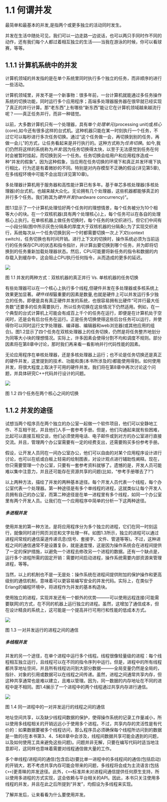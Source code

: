 # 1.1 何谓并发

最简单和最基本的并发,是指两个或更多独立的活动同时发生。

并发在生活中随处可见，我们可以一边走路一边说话，也可以两只手同时作不同的动作，还有我们每个人都过着相互独立的生活——当我在游泳的时候，你可以看球赛，等等。

## 1.1.1 计算机系统中的并发

计算机领域的并发指的是在单个系统里同时执行多个独立的任务，而非顺序的进行一些活动。

计算机领域里，并发不是一个新事物：很多年前，一台计算机就能通过多任务操作系统的切换功能，同时运行多个应用程序；高端多处理器服务器在很早就已经实现了真正的并行计算。那“老东西”上有哪些“新东西”能让它在计算机领域越来越流行呢？——真正任务并行，而非一种错觉。

以前，大多数计算机只有一个处理器，具有单个*处理单元*(processing unit)或*核心*(core),如今还有很多这样的台式机。这种机器只能在某一时刻执行一个任务，不过它可以每秒进行多次任务切换。通过“这个任务做一会，再切换到别的任务，再做一会儿”的方式，让任务看起来是并行执行的。这种方式称为*任务切换*。如今,我们仍然将这样的系统称为*并发*:因为任务切换得太快，以至于无法感觉到任务在何时会被暂时挂起，而切换到另一个任务。任务切换会给用户和应用程序造成一种“并发的假象”。因为这种假象，当应用在任务切换的环境下和真正并发环境下执行相比，行为还是有着微妙的不同。特别是对内存模型不正确的假设(详见第5章),在多线程环境中可能不会出现(详见第10章)。

多处理器计算机用于服务器和高性能计算已有多年。基于单芯多核处理器(多核处理器)的台式机，也越来越大众化。无论拥有几个处理器，这些机器都能够真正的并行多个任务。我们称其为*硬件并发*(hardware concurrency)”。

图1.1显示了一个计算机处理恰好两个任务时的理想情景，每个任务被分为10个相等大小的块。在一个双核机器(具有两个处理核心)上，每个任务可以在各自的处理核心上执行。在单核机器上做任务切换时，每个任务的块交织进行。但它们中间有一小段分隔(图中所示灰色分隔条的厚度大于双核机器的分隔条);为了实现交织进行，系统每次从一个任务切换到另一个时都需要切换一次*上下文*(context switch)，任务切换也有时间开销。进行上下文的切换时，操作系统必须为当前运行的任务保存CPU的状态和指令指针，并计算出要切换到哪个任务，并为即将切换到的任务重新加载处理器状态。然后，CPU可能要将新任务的指令和数据的内存载入到缓存中，这会阻止CPU执行任何指令，从而造成的更多的延迟。

![](../../images/chapter1/1-1.png)

图 1.1 并发的两种方式：双核机器的真正并行 Vs. 单核机器的任务切换

有些处理器可以在一个核心上执行多个线程,但硬件并发在多处理器或多核系统上效果更加显著。*硬件线程*最重要的因素是数量,也就是硬件上可以并发运行多少独立的任务。即便是具有真正硬件并发的系统，也很容易拥有比硬件“可并行最大任务数”还要多的任务需要执行，所以任务切换在这些情况下仍然适用。例如，在一个典型的台式计算机上可能会有成百上千个的任务在运行，即便是在计算机处于空闲时，还是会有后台任务在运行。正是任务切换使得这些后台任务可以运行，并使得你可以同时运行文字处理器、编译器、编辑器和web浏览器(或其他应用的组合)。图1.2显示了四个任务在双核处理器上的任务切换，仍然是将任务整齐地划分为同等大小块的理想情况。实际上，许多因素会使得分割不均和调度不规则。部分因素将在第8章中讨论，那时我们再来看一看影响并行代码性能的因素。

无论应用程序在单核处理器，还是多核处理器上运行；也不论是任务切换还是真正的硬件并发，这里提到的技术、功能和类(本书所涉及的)都能使用得到。如何使用并发，将很大程度上取决于可用的硬件并发。我们将在第8章中再次讨论这个问题，并具体研究C++代码并行设计的问题。

![](../../images/chapter1/1-2.png)

图 1.2 四个任务在两个核心之间的切换

## 1.1.2 并发的途径

试想当两个程序员在两个独立的办公室一起做一个软件项目，他们可以安静地工作、不互相干扰，并且他们人手一套参考手册。但是，他们沟通起来就有些困难，比起可以直接互相交谈，他们必须使用电话、电子邮件或到对方的办公室进行直接交流。并且，管理两个办公室需要有一定的经费支出，还需要购买多份参考手册。

假设，让开发人员同在一间办公室办公，他们可以自由的对某个应用程序设计进行讨论，也可以在纸或白板上轻易的绘制图表，对设计观点进行辅助性阐释。现在，你只需要管理一个办公室，只要有一套参考资料就够了。遗憾的是，开发人员可能难以集中注意力，并且还可能存在资源共享的问题(比如，“参考手册哪去了?”)

以上两种方法，描绘了并发的两种基本途径。每个开发人员代表一个线程，每个办公室代表一个处理器。第一种途径是有多个单线程的进程，这就类似让每个开发人员拥有自己的办公室，而第二种途径是在单一进程里有多个线程，如同一个办公室里有两个开发人员。让我们在一个应用程序中简单的分析一下这两种途径。

##### 多进程并发

使用并发的第一种方法，是将应用程序分为多个独立的进程，它们在同一时刻运行，就像同时进行网页浏览和文字处理一样。如图1.3所示，独立的进程可以通过进程间常规的通信渠道传递讯息(信号、套接字、文件、管道等等)。不过，这种进程之间的通信通常不是设置复杂，就是速度慢，这是因为操作系统会在进程间提供了一定的保护措施，以避免一个进程去修改另一个进程的数据。还有一个缺点是，运行多个进程所需的固定开销：需要时间启动进程，操作系统需要内部资源来管理进程，等等。

当然，以上的机制也不是一无是处：操作系统在进程间提供附加的保护操作和更高级别的通信机制，意味着可以更容易编写安全的并发代码。实际上，在类似于Erlang的编程环境中，将进程作为并发的基本构造块。

使用独立的进程，实现并发还有一个额外的优势———可以使用远程连接(可能需要联网)的方式，在不同的机器上运行独立的进程。虽然，这增加了通信成本，但在设计精良的系统上，这可能是一个提高并行可用行和性能的低成本方式。

![](../../images/chapter1/1-3.png)

图 1.3 一对并发运行的进程之间的通信

##### 多线程并发

并发的另一个途径，在单个进程中运行多个线程。线程很像轻量级的进程：每个线程相互独立运行，且线程可以在不同的指令序列中运行。但是，进程中的所有线程都共享地址空间，并且所有线程访问到大部分数据———全局变量仍然是全局的，指针、对象的引用或数据可以在线程之间传递。虽然，进程之间通常共享内存，但这种共享通常也是难以建立，且难以管理。因为，同一数据的内存地址在不同的进程中是不相同。图1.4展示了一个进程中的两个线程通过共享内存进行通信。

![](../../images/chapter1/1-4.png)

图 1.4 同一进程中的一对并发运行的线程之间的通信

地址空间共享，以及缺少线程间数据的保护，使得操作系统的记录工作量减小，所以使用多线程相关的开销远远小于使用多个进程。不过，共享内存的灵活性是有代价的：如果数据要被多个线程访问，那么程序员必须确保每个线程所访问到的数据是一致的(在本书第3、4、5和8章中会涉及，线程间数据共享可能会遇到的问题，以及如何使用工具来避免这些问题)。问题并非无解，只要在编写代码时适当地注意即可，这同样也意味着需要对线程通信做大量的工作。

多个单线程/进程间的通信(包含启动)要比单一进程中的多线程间的通信(包括启动)的开销大，若不考虑共享内存可能会带来的问题，多线程将会成为主流语言(包括`C++`)更青睐的并发途径。此外，`C++`标准并未对进程间通信提供任何原生支持，所以使用多进程的方式实现，这会依赖与平台相关的API。因此，本书只关注使用多线程的并发，并且在此之后所提到“并发”，均假设为多线程来实现。

了解并发后，让来看看为什么要使用并发。